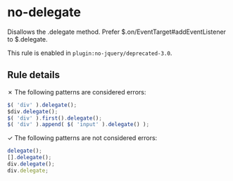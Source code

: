 # no-delegate

Disallows the .delegate method. Prefer $.on/EventTarget#addEventListener to $.delegate.

This rule is enabled in `plugin:no-jquery/deprecated-3.0`.

## Rule details

✗ The following patterns are considered errors:
```js
$( 'div' ).delegate();
$div.delegate();
$( 'div' ).first().delegate();
$( 'div' ).append( $( 'input' ).delegate() );
```

✓ The following patterns are not considered errors:
```js
delegate();
[].delegate();
div.delegate();
div.delegate;
```
